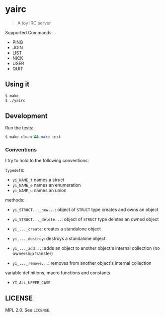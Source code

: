 # yairc

> A toy IRC server

Supported Commands:
- PING
- JOIN
- LIST
- NICK
- USER
- QUIT


## Using it

```sh
$ make 
$ ./yairc
```

## Development

Run the tests:

```sh
$ make clean && make test
```

### Conventions

I try to hold to the following conventions:

`typedef`s:

- `yi_NAME_t` names a struct
- `yi_NAME_e` names an enumeration
- `yi_NAME_u` names an union

methods:

- `yi_STRUCT..._new...`: object of `STRUCT` type creates and owns an object
- `yi_STRUCT..._delete...`: object of `STRUCT` type deletes an owned object

- `yi_..._create`:  creates a standalone object
- `yi_..._destroy`: destroys a standalone object

- `yi_..._add...`: adds an object to another object's internal collection (no ownership transfer)
- `yi_..._remove...`: removes from another object's internal collection

variable definitions, macro functions and constants
- `YI_ALL_UPPER_CASE`

## LICENSE

MPL 2.0. See `LICENSE`.

